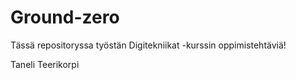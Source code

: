 # Ground-zero

Tässä repositoryssa työstän Digitekniikat -kurssin oppimistehtäviä!

Taneli Teerikorpi
